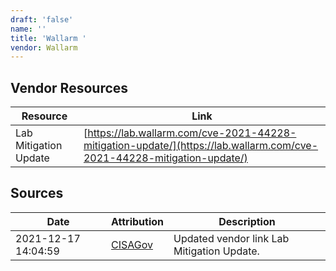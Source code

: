 ```yaml
---
draft: 'false'
name: ''
title: 'Wallarm '
vendor: Wallarm
---
```


## Vendor Resources
| Resource | Link |
| --- | --- |
| Lab Mitigation Update | [https://lab.wallarm.com/cve-2021-44228-mitigation-update/](https://lab.wallarm.com/cve-2021-44228-mitigation-update/) |



## Sources
| Date | Attribution | Description |
| --- | --- | --- |
| 2021-12-17 14:04:59 | [CISAGov](https://raw.githubusercontent.com/cisagov/log4j-affected-db/develop/README.md) | Updated vendor link Lab Mitigation Update.  |
